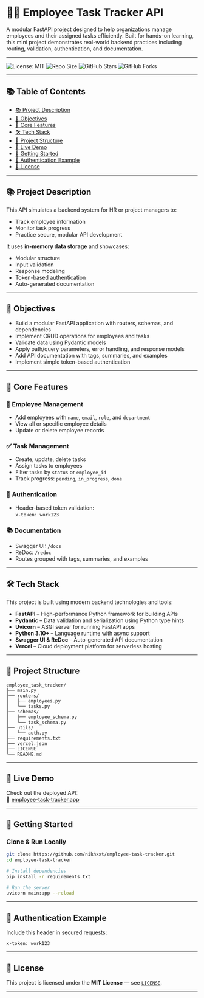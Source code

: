 
# 🧑‍💼 Employee Task Tracker API

A modular FastAPI project designed to help organizations manage employees and their assigned tasks efficiently. Built for hands-on learning, this mini project demonstrates real-world backend practices including routing, validation, authentication, and documentation.

---

![License: MIT](https://img.shields.io/badge/License-MIT-yellow.svg)
![Repo Size](https://img.shields.io/github/repo-size/nikhxxt/employee-task-tracker)
![GitHub Stars](https://img.shields.io/github/stars/nikhxxt/employee-task-tracker?style=social)
![GitHub Forks](https://img.shields.io/github/forks/nikhxxt/employee-task-tracker?style=social)

---

## 📚 Table of Contents

- [📚 Project Description](#project-description)
- [🎯 Objectives](#objectives)
- [🔑 Core Features](#core-features)
- [🛠️ Tech Stack](#tech-stack)
- [📁 Project Structure](#project-structure)
- [📡 Live Demo](#live-demo)
- [🚀 Getting Started](#getting-started)
- [🔐 Authentication Example](#authentication-example)
- [📝 License](#license)


---

## 📚 Project Description

This API simulates a backend system for HR or project managers to:
- Track employee information
- Monitor task progress
- Practice secure, modular API development

It uses **in-memory data storage** and showcases:
- Modular structure
- Input validation
- Response modeling
- Token-based authentication
- Auto-generated documentation

---

## 🎯 Objectives

- Build a modular FastAPI application with routers, schemas, and dependencies  
- Implement CRUD operations for employees and tasks  
- Validate data using Pydantic models  
- Apply path/query parameters, error handling, and response models  
- Add API documentation with tags, summaries, and examples  
- Implement simple token-based authentication  

---

## 🔑 Core Features

### 👥 Employee Management
- Add employees with `name`, `email`, `role`, and `department`
- View all or specific employee details
- Update or delete employee records

### ✅ Task Management
- Create, update, delete tasks
- Assign tasks to employees
- Filter tasks by `status` or `employee_id`
- Track progress: `pending`, `in_progress`, `done`

### 🔐 Authentication
- Header-based token validation:  
  `x-token: work123`

### 📚 Documentation
- Swagger UI: `/docs`  
- ReDoc: `/redoc`  
- Routes grouped with tags, summaries, and examples

---

## 🛠️ Tech Stack

This project is built using modern backend technologies and tools:

- **FastAPI** – High-performance Python framework for building APIs  
- **Pydantic** – Data validation and serialization using Python type hints  
- **Uvicorn** – ASGI server for running FastAPI apps  
- **Python 3.10+** – Language runtime with async support  
- **Swagger UI & ReDoc** – Auto-generated API documentation  
- **Vercel** – Cloud deployment platform for serverless hosting  

---

## 📁 Project Structure

```
employee_task_tracker/
├── main.py
├── routers/
│   ├── employees.py
│   └── tasks.py
├── schemas/
│   ├── employee_schema.py
│   └── task_schema.py
├── utils/
│   └── auth.py
├── requirements.txt
├── vercel.json
├── LICENSE
└── README.md
```

---

## 📡 Live Demo

Check out the deployed API:  
🔗 [employee-task-tracker.app](https://insta-clone-api-eyqn.onrender.com)

---

## 🚀 Getting Started

### Clone & Run Locally

```bash
git clone https://github.com/nikhxxt/employee-task-tracker.git
cd employee-task-tracker

# Install dependencies
pip install -r requirements.txt

# Run the server
uvicorn main:app --reload
```

---

## 🔐 Authentication Example

Include this header in secured requests:

```
x-token: work123
```

---

## 📝 License

This project is licensed under the **MIT License** — see [`LICENSE`](LICENSE).

---

